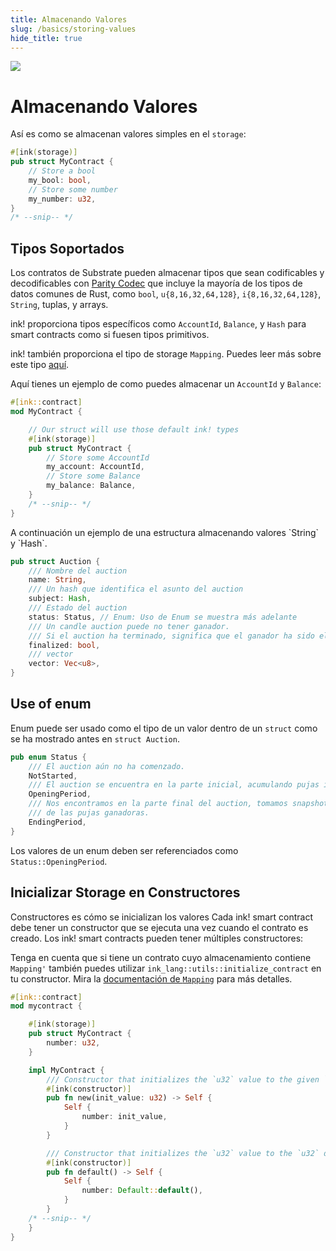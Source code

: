 ```yaml
---
title: Almacenando Valores
slug: /basics/storing-values
hide_title: true
---
```


<img src="/img/title/storage.svg" className="titlePic" />

# Almacenando Valores

Así es como se almacenan valores simples en el `storage`:

```rust
#[ink(storage)]
pub struct MyContract {
    // Store a bool
    my_bool: bool,
    // Store some number
    my_number: u32,
}
/* --snip-- */
```

## Tipos Soportados

Los contratos de Substrate pueden almacenar tipos que sean codificables y decodificables con [Parity Codec](https://github.com/paritytech/parity-codec) 
que incluye la mayoría de los tipos de datos comunes de Rust, como `bool`, `u{8,16,32,64,128}`, `i{8,16,32,64,128}`, `String`, tuplas, y arrays.

ink! proporciona tipos específicos como `AccountId`, `Balance`, y `Hash` para smart contracts como si fuesen tipos primitivos.

ink! también proporciona el tipo de storage `Mapping`. Puedes leer más sobre este tipo [aquí](/datastructures/mapping).

Aquí tienes un ejemplo de como puedes almacenar un `AccountId` y `Balance`:

```rust
#[ink::contract]
mod MyContract {

    // Our struct will use those default ink! types
    #[ink(storage)]
    pub struct MyContract {
        // Store some AccountId
        my_account: AccountId,
        // Store some Balance
        my_balance: Balance,
    }
    /* --snip-- */
}
```

<div class="translateTodo">
A continuación un ejemplo de una estructura almacenando valores `String`
y `Hash`.

 ```rust
 pub struct Auction {
     /// Nombre del auction
     name: String,
     /// Un hash que identifica el asunto del auction
     subject: Hash,
     /// Estado del auction
     status: Status, // Enum: Uso de Enum se muestra más adelante
     /// Un candle auction puede no tener ganador.
     /// Si el auction ha terminado, significa que el ganador ha sido elegido.
     finalized: bool,
     /// vector
     vector: Vec<u8>,
 }
 ```

## Use of enum

Enum puede ser usado como el tipo de un valor dentro de un `struct` como se ha mostrado antes en `struct Auction`.

```rust
pub enum Status {
    /// El auction aún no ha comenzado.
    NotStarted,
    /// El auction se encuentra en la parte inicial, acumulando pujas iniciales.
    OpeningPeriod,
    /// Nos encontramos en la parte final del auction, tomamos snapshots
    /// de las pujas ganadoras.
    EndingPeriod,
}
```
Los valores de un enum deben ser referenciados como `Status::OpeningPeriod`.

## Inicializar Storage en Constructores

Constructores es cómo se inicializan los valores
Cada ink! smart contract debe tener un constructor que se ejecuta una vez cuando el contrato es creado. Los ink! smart contracts pueden tener múltiples constructores:

Tenga en cuenta que si tiene un contrato cuyo almacenamiento contiene `Mapping'` también puedes utilizar
`ink_lang::utils::initialize_contract` en tu constructor. Mira la
[documentación de `Mapping`](/datastructures/mapping) para más detalles.

```rust
#[ink::contract]
mod mycontract {

    #[ink(storage)]
    pub struct MyContract {
        number: u32,
    }

    impl MyContract {
        /// Constructor that initializes the `u32` value to the given `init_value`.
        #[ink(constructor)]
        pub fn new(init_value: u32) -> Self {
            Self {
                number: init_value,
            }
        }

        /// Constructor that initializes the `u32` value to the `u32` default.
        #[ink(constructor)]
        pub fn default() -> Self {
            Self {
                number: Default::default(),
            }
        }
    /* --snip-- */
    }
}
```

